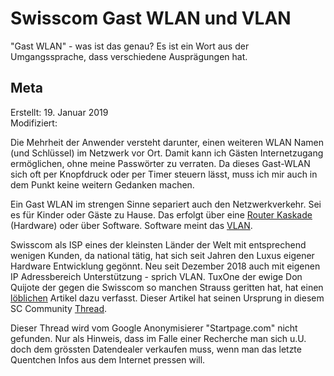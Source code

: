 # Swisscom Gast WLAN und VLAN

"Gast WLAN" - was ist das genau? Es ist ein Wort aus der Umgangssprache, dass verschiedene Ausprägungen hat.  

## Meta

Erstellt:		19. Januar 2019  
Modifiziert:	 

Die Mehrheit der Anwender versteht darunter, einen weiteren WLAN Namen (und Schlüssel) im Netzwerk vor Ort. Damit kann ich Gästen Internetzugang ermöglichen, ohne meine Passwörter zu verraten. Da dieses Gast-WLAN sich oft per Knopfdruck oder per Timer steuern lässt, muss ich mir auch in dem Punkt keine weitern Gedanken machen.  

Ein Gast WLAN im strengen Sinne separiert auch den Netzwerkverkehr. Sei es für Kinder oder Gäste zu Hause. Das erfolgt über eine [Router  Kaskade](https://www.heise.de/ct/artikel/Router-Kaskaden-1825801.html
) (Hardware) oder über Software. Software meint das [VLAN](https://www.admin-magazin.de/Das-Heft/2012/03/VLAN-Grundlagen-virtueller-LANs).  

Swisscom als ISP eines der kleinsten Länder der Welt mit entsprechend wenigen Kunden, da national tätig, hat sich seit Jahren den Luxus eigener Hardware Entwicklung gegönnt. Neu seit Dezember 2018 auch mit eigenen IP Adressbereich Unterstützung - sprich VLAN. TuxOne der ewige Don Quijote der gegen die Swisscom so manchen Strauss geritten hat, hat einen [löblichen](https://www.tuxone.ch/2019/01/gastnetzwerk-erweiterung-der-swisscom.html) Artikel dazu verfasst. Dieser Artikel hat seinen Ursprung in diesem SC Community [Thread](https://community.swisscom.ch/t5/Router-Hardware/Gast-Wlan/td-p/557305).  

Dieser Thread wird vom Google Anonymisierer "Startpage.com" nicht gefunden. Nur als Hinweis, dass im Falle einer Recherche man sich u.U. doch dem grössten Datendealer verkaufen muss, wenn man das letzte Quentchen Infos aus dem Internet pressen will. 